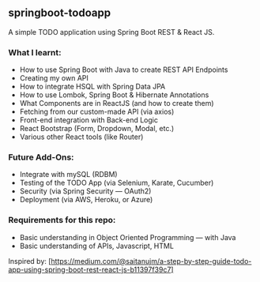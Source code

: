 ## springboot-todoapp
A simple TODO application using Spring Boot REST &amp; React JS.

### What I learnt:
- How to use Spring Boot with Java to create REST API Endpoints
- Creating my own API
- How to integrate HSQL with Spring Data JPA
- How to use Lombok, Spring Boot & Hibernate Annotations
- What Components are in ReactJS (and how to create them)
- Fetching from our custom-made API (via axios)
- Front-end integration with Back-end Logic
- React Bootstrap (Form, Dropdown, Modal, etc.)
- Various other React tools (like Router)

### Future Add-Ons:
- Integrate with mySQL (RDBM)
- Testing of the TODO App (via Selenium, Karate, Cucumber)
- Security (via Spring Security — OAuth2)
- Deployment (via AWS, Heroku, or Azure)

### Requirements for this repo:
- Basic understanding in Object Oriented Programming — with Java
- Basic understanding of APIs, Javascript, HTML

Inspired by: [https://medium.com/@saitanujm/a-step-by-step-guide-todo-app-using-spring-boot-rest-react-js-b11397f39c7]

